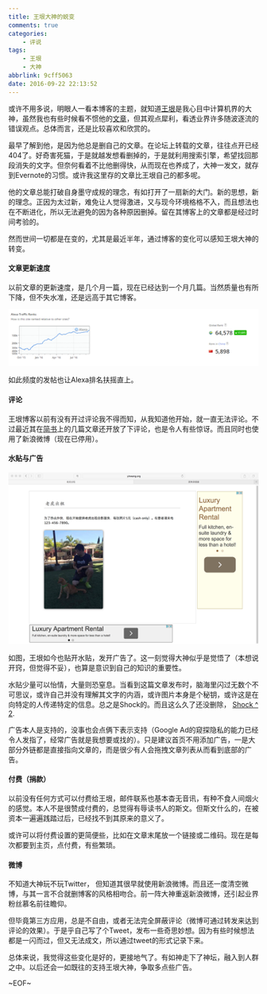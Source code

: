 ```yaml
---
title: 王垠大神的蜕变
comments: true
categories:
	- 评说
tags:
	- 王垠
	- 大神
abbrlink: 9cff5063
date: 2016-09-22 22:13:52
---
```


或许不用多说，明眼人一看本博客的主题，就知道[王垠](http://www.yinwang.org/)是我心目中计算机界的大神，虽然我也有些时候看不惯他的[文章](/blog/9b288bea/)，但其观点犀利，看透业界许多随波逐流的错误观点。总体而言，还是比较喜欢和欣赏的。

最早了解到他，是因为他总是删自己的文章。在论坛上转载的文章，往往点开已经404了。好奇害死猫，于是就越发想看删掉的，于是就利用搜索引擎，希望找回那段消失的文字。但奈何看着不比他删得快，从而现在也养成了，大神一发文，就存到Evernote的习惯。或许我这里存的文章比王垠自己的都多呢。

他的文章总能打破自身墨守成规的理念，有如打开了一扇新的大门。新的思想，新的理念。正因为太过新，难免让人觉得激进，又与现今环境格格不入，而且想法也在不断进化，所以无法避免的因为各种原因删掉。留在其博客上的文章都是经过时间考验的。

然而世间一切都是在变的，尤其是最近半年，通过博客的变化可以感知王垠大神的转变。

#### 文章更新速度

以前文章的更新速度，是几个月一篇，现在已经达到一个月几篇。当然质量也有所下降，但不失水准，还是远高于其它博客。

![王垠博客](/img/dashen_1.png)

如此频度的发帖也让Alexa排名扶摇直上。

#### 评论

王垠博客以前有没有开过评论我不得而知，从我知道他开始，就一直无法评论。不过最近其在[简书](http://www.jianshu.com/users/b1dd2b2c87a8/latest_articles)上的几篇文章还开放了下评论，也是令人有些惊讶。而且同时也使用了新浪微博（现在已停用）。

#### 水贴与广告

![王垠博客](/img/dashen_2.png)

如图，王垠如今也贴开水贴，发开广告了。这一刻觉得大神似乎是觉悟了（本想说开窍，但觉得不妥），也算是意识到自己的知识的重要性。

水贴少量可以怡情，大量则恐窒息。当看到这篇文章发布时，脑海里闪过无数个不可思议，或许自己并没有理解其文字的内涵，或许图片本身是个秘钥，或许这是在向特定的人传递特定的信息。总之是Shock的。而且这么久了还没删除， [Shock ^ 2](http://www.yinwang.org/blog-cn/2016/06/27/tiger-for-rent).

广告本人是支持的，没事也会点俩下表示支持（Google Ad的窥探隐私的能力已经令人发指了，经常广告就是我想要或找的）。只是建议首页不用添加广告，一是大部分外链都是直接指向文章的，而是很少有人会拖拽文章列表从而看到底部的广告。

#### 付费（捐款）

以前没有任何方式可以付费给王垠，邮件联系也基本杳无音讯，有种不食人间烟火的感觉。本人不是很赞成付费的，总觉得有辱读书人的斯文。但斯文什么的，在被资本一遍遍践踏过后，已经找不到其原来的意义了。

或许可以将付费设置的更简便些，比如在文章末尾放一个链接或二维码。现在是每次都要到主页，点付费，有些繁琐。

#### 微博

不知道大神玩不玩Twitter， 但知道其很早就使用新浪微博。而且还一度清空微博，与其一言不合就删博客的风格相吻合。前一阵大神重返新浪微博，还引起业界粉丝慕名前往瞻仰。

但毕竟第三方应用，总是不自由，或者无法完全屏蔽评论（微博可通过转发来达到评论的效果）。于是乎自己写了个Tweet，发布一些奇思妙想。因为有些时候想法都是一闪而过，但又无法成文，所以通过tweet的形式记录下来。

总体来说，我觉得这些变化是好的，更接地气了。有如神走下了神坛，融入到人群之中。以后还会一如既往的支持王垠大神，争取多点些广告。

~EOF~
